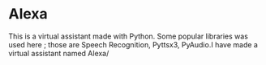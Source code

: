 # Alexa
This is a virtual assistant made with Python. Some popular libraries was used here ; those are Speech Recognition, Pyttsx3, PyAudio.I have made a virtual assistant named Alexa/
